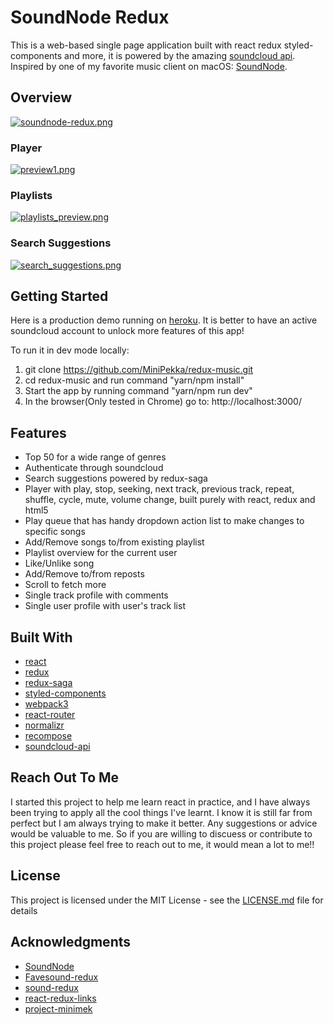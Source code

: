 # SoundNode Redux

This is a web-based single page application built with react redux styled-components and more, it is powered by the amazing [soundcloud api](https://developers.soundcloud.com/docs/api/guide). Inspired by one of my favorite music client on macOS: [SoundNode](http://www.soundnodeapp.com/).

## Overview
[![soundnode-redux.png](https://s1.postimg.cc/3vug7t265b/preview.png)](https://redux-music.herokuapp.com)

### Player
[![preview1.png](https://s19.postimg.cc/qmte7kodf/preview1.png)](https://postimg.cc/image/v8pifx9wf/)

### Playlists
[![playlists_preview.png](https://s19.postimg.cc/9nkfslnj7/playlists_preview.png)](https://postimg.cc/image/fbqqjhrvj/)

### Search Suggestions
[![search_suggestions.png](https://s19.postimg.cc/6ur88e7pf/search_suggestions.png)](https://postimg.cc/image/qclvoc4n3/)

## Getting Started

Here is a production demo running on [heroku](https://redux-music.herokuapp.com). It is better to have an active soundcloud account to unlock more features of this app!

To run it in dev mode locally:
1. git clone https://github.com/MiniPekka/redux-music.git
2. cd redux-music and run command "yarn/npm install"
3. Start the app by running command "yarn/npm run dev"
4. In the browser(Only tested in Chrome) go to: http://localhost:3000/

## Features
- Top 50 for a wide range of genres
- Authenticate through soundcloud
- Search suggestions powered by redux-saga
- Player with play, stop, seeking, next track, previous track, repeat, shuffle, cycle, mute, volume change, built purely with react, redux and html5
- Play queue that has handy dropdown action list to make changes to specific songs
- Add/Remove songs to/from existing playlist
- Playlist overview for the current user
- Like/Unlike song
- Add/Remove to/from reposts
- Scroll to fetch more
- Single track profile with comments
- Single user profile with user's track list

## Built With

- [react](https://reactjs.org/)
- [redux](http://redux.js.org/)
- [redux-saga](https://redux-saga.js.org/)
- [styled-components](https://www.styled-components.com/)
- [webpack3](https://webpack.js.org/)
- [react-router](https://reacttraining.com/react-router/)
- [normalizr](https://github.com/paularmstrong/normalizr)
- [recompose](https://github.com/acdlite/recompose)
- [soundcloud-api](https://developers.soundcloud.com/docs/api/guide)

## Reach Out To Me

I started this project to help me learn react in practice, and I have always been trying to apply all the cool things I've learnt. I know it is still far from perfect but I am always trying to make it better. Any suggestions or advice would be valuable to me. So if you are willing to discuess or contribute to this project please feel free to reach out to me, it would mean a lot to me!!

## License

This project is licensed under the MIT License - see the [LICENSE.md](LICENSE.md) file for details

## Acknowledgments

* [SoundNode](http://www.soundnodeapp.com/)
* [Favesound-redux](https://github.com/rwieruch/favesound-redux)
* [sound-redux](https://github.com/andrewngu/sound-redux)
* [react-redux-links](https://github.com/markerikson/react-redux-links)
* [project-minimek](https://github.com/markerikson/project-minimek)